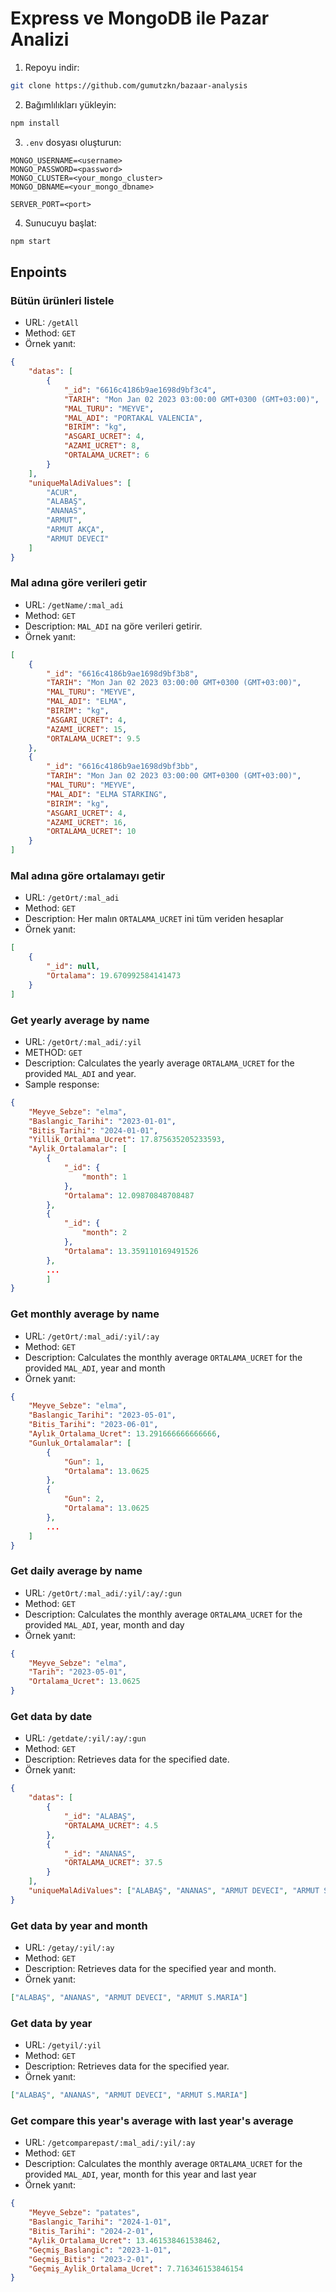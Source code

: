 # Express ve MongoDB ile Pazar Analizi

1. Repoyu indir:

```bash
git clone https://github.com/gumutzkn/bazaar-analysis
```

2. Bağımlılıkları yükleyin:

```bash
npm install
```

3. `.env` dosyası oluşturun:

```env
MONGO_USERNAME=<username>
MONGO_PASSWORD=<password>
MONGO_CLUSTER=<your_mongo_cluster>
MONGO_DBNAME=<your_mongo_dbname>

SERVER_PORT=<port>
```

4. Sunucuyu başlat:

```bash
npm start
```

## Enpoints

### Bütün ürünleri listele

- URL: `/getAll`
- Method: `GET`
- Örnek yanıt:

```json
{
	"datas": [
		{
			"_id": "6616c4186b9ae1698d9bf3c4",
			"TARIH": "Mon Jan 02 2023 03:00:00 GMT+0300 (GMT+03:00)",
			"MAL_TURU": "MEYVE",
			"MAL_ADI": "PORTAKAL VALENCIA",
			"BIRIM": "kg",
			"ASGARI_UCRET": 4,
			"AZAMI_UCRET": 8,
			"ORTALAMA_UCRET": 6
		}
	],
	"uniqueMalAdiValues": [
		"ACUR",
		"ALABAŞ",
		"ANANAS",
		"ARMUT",
		"ARMUT AKÇA",
		"ARMUT DEVECI"
	]
}
```

### Mal adına göre verileri getir

- URL: `/getName/:mal_adi`
- Method: `GET`
- Description: `MAL_ADI` na göre verileri getirir.
- Örnek yanıt:

```json
[
	{
		"_id": "6616c4186b9ae1698d9bf3b8",
		"TARIH": "Mon Jan 02 2023 03:00:00 GMT+0300 (GMT+03:00)",
		"MAL_TURU": "MEYVE",
		"MAL_ADI": "ELMA",
		"BIRIM": "kg",
		"ASGARI_UCRET": 4,
		"AZAMI_UCRET": 15,
		"ORTALAMA_UCRET": 9.5
	},
	{
		"_id": "6616c4186b9ae1698d9bf3bb",
		"TARIH": "Mon Jan 02 2023 03:00:00 GMT+0300 (GMT+03:00)",
		"MAL_TURU": "MEYVE",
		"MAL_ADI": "ELMA STARKING",
		"BIRIM": "kg",
		"ASGARI_UCRET": 4,
		"AZAMI_UCRET": 16,
		"ORTALAMA_UCRET": 10
	}
]
```

### Mal adına göre ortalamayı getir

- URL: `/getOrt/:mal_adi`
- Method: `GET`
- Description: Her malın `ORTALAMA_UCRET` ini tüm veriden hesaplar
- Örnek yanıt:

```json
[
	{
		"_id": null,
		"Ortalama": 19.670992584141473
	}
]
```

### Get yearly average by name

- URL: `/getOrt/:mal_adi/:yil`
- METHOD: `GET`
- Description: Calculates the yearly average `ORTALAMA_UCRET` for the provided `MAL_ADI` and year.
- Sample response:

```json
{
	"Meyve_Sebze": "elma",
	"Baslangic_Tarihi": "2023-01-01",
	"Bitis_Tarihi": "2024-01-01",
	"Yillik_Ortalama_Ucret": 17.875635205233593,
	"Aylik_Ortalamalar": [
        {
            "_id": {
                "month": 1
            },
            "Ortalama": 12.09870848708487
        },
        {
            "_id": {
                "month": 2
            },
            "Ortalama": 13.359110169491526
        },
		...
		]
}
```

### Get monthly average by name

- URL: `/getOrt/:mal_adi/:yil/:ay`
- Method: `GET`
- Description: Calculates the monthly average `ORTALAMA_UCRET` for the provided `MAL_ADI`, year and month
- Örnek yanıt:

```json
{
	"Meyve_Sebze": "elma",
	"Baslangic_Tarihi": "2023-05-01",
	"Bitis_Tarihi": "2023-06-01",
	"Aylık_Ortalama_Ucret": 13.291666666666666,
	"Gunluk_Ortalamalar": [
        {
            "Gun": 1,
            "Ortalama": 13.0625
        },
        {
            "Gun": 2,
            "Ortalama": 13.0625
        },
		...
	]
}
```

### Get daily average by name

- URL: `/getOrt/:mal_adi/:yil/:ay/:gun`
- Method: `GET`
- Description: Calculates the monthly average `ORTALAMA_UCRET` for the provided `MAL_ADI`, year, month and day
- Örnek yanıt:

```json
{
	"Meyve_Sebze": "elma",
    "Tarih": "2023-05-01",
    "Ortalama_Ucret": 13.0625
}
```

### Get data by date

- URL: `/getdate/:yil/:ay/:gun`
- Method: `GET`
- Description: Retrieves data for the specified date.
- Örnek yanıt:

```json
{
	"datas": [
		{
			"_id": "ALABAŞ",
			"ORTALAMA_UCRET": 4.5
		},
		{
			"_id": "ANANAS",
			"ORTALAMA_UCRET": 37.5
		}
	],
	"uniqueMalAdiValues": ["ALABAŞ", "ANANAS", "ARMUT DEVECI", "ARMUT S.MARIA"]
}
```

### Get data by year and month

- URL: `/getay/:yil/:ay`
- Method: `GET`
- Description: Retrieves data for the specified year and month.
- Örnek yanıt:

```json
["ALABAŞ", "ANANAS", "ARMUT DEVECI", "ARMUT S.MARIA"]
```

### Get data by year

- URL: `/getyil/:yil`
- Method: `GET`
- Description: Retrieves data for the specified year.
- Örnek yanıt:

```json
["ALABAŞ", "ANANAS", "ARMUT DEVECI", "ARMUT S.MARIA"]
```

### Get compare this year's average with last year's average

- URL: `/getcomparepast/:mal_adi/:yil/:ay`
- Method: `GET`
- Description: Calculates the monthly average `ORTALAMA_UCRET` for the provided `MAL_ADI`, year, month for this year and last year
- Örnek yanıt:
```json
{
    "Meyve_Sebze": "patates",
    "Baslangic_Tarihi": "2024-1-01",
    "Bitis_Tarihi": "2024-2-01",
    "Aylik_Ortalama_Ucret": 13.461538461538462,
    "Geçmiş_Baslangic": "2023-1-01",
    "Geçmiş_Bitis": "2023-2-01",
    "Geçmiş_Aylik_Ortalama_Ucret": 7.716346153846154
}
```